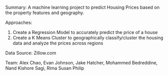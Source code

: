 Summary: 
A machine learning project to predict Housing Prices based on the property features and geography.

Approaches:

1. Create a Regression Model to accurately predict the price of a house
2. Create a K Means Cluster to geographically classify/cluster the housing data and analyze the prices across regions

Data Source: 
Zillow.com

Team:
Alex Chao, Evan Johnson, Jake Hatcher, Mohammed Bedreddine, Nand Kishore Sagi, Rima Susan Philip
